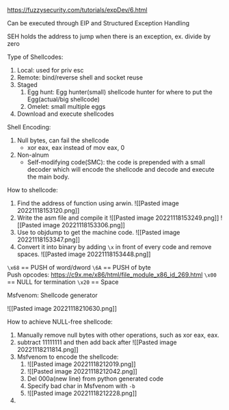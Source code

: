 https://fuzzysecurity.com/tutorials/expDev/6.html

Can be executed through EIP and Structured Exception Handling

SEH holds the address to jump when there is an exception, ex. divide by zero

Type of Shellcodes:
1. Local: used for priv esc
2. Remote: bind/reverse shell and socket reuse
3. Staged
	1. Egg hunt: Egg hunter(small) shellcode hunter for where to put the Egg(actual/big shellcode)
	2. Omelet: small multiple eggs
4. Download and execute shellcodes

Shell Encoding:
1. Null bytes, can fail the shellcode
	- xor eax, eax instead of mov eax, 0
2. Non-alnum
	- Self-modifying code(SMC): the code is prepended with a small decoder which will encode the shellcode and decode and execute the main body.

How to shellcode:
1. Find the address of function using arwin. ![[Pasted image 20221118153120.png]]
2. Write the asm file and compile it ![[Pasted image 20221118153249.png]] ![[Pasted image 20221118153306.png]]
3. Use to objdump to get the machine code. ![[Pasted image 20221118153347.png]]
4. Convert it into binary by adding `\x` in front of every code and remove spaces.                                                              ![[Pasted image 20221118153448.png]]

`\x68` == PUSH of word/dword
`\6A` == PUSH of byte  
	Push opcodes: https://c9x.me/x86/html/file_module_x86_id_269.html
`\x00` == NULL for termination
`\x20` == Space


Msfvenom: Shellcode generator

![[Pasted image 20221118210630.png]]

How to achieve NULL-free shellcode:
1. Manually remove null bytes with other operations, such as  xor eax, eax.
2. subtract 11111111 and then add back after
	![[Pasted image 20221118211814.png]]
3. Msfvenom to encode the shellcode:
	1. ![[Pasted image 20221118212019.png]]
	2. ![[Pasted image 20221118212042.png]]
	3. Del 000a(new line) from python generated code
	4. Specify bad char in Msfvenom with `-b` 
	5. ![[Pasted image 20221118212228.png]]
4. 